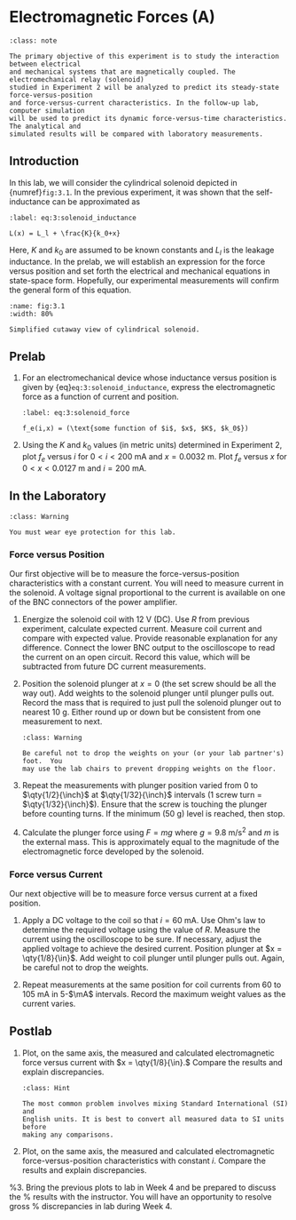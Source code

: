 ```{include} ./macros.md
```
# Electromagnetic Forces (A)

```{admonition} Objective
:class: note

The primary objective of this experiment is to study the interaction between electrical
and mechanical systems that are magnetically coupled. The electromechanical relay (solenoid)
studied in Experiment 2 will be analyzed to predict its steady-state force-versus-position
and force-versus-current characteristics. In the follow-up lab, computer simulation
will be used to predict its dynamic force-versus-time characteristics. The analytical and
simulated results will be compared with laboratory measurements.
```

## Introduction

In this lab, we will consider the cylindrical solenoid depicted in
{numref}`fig:3.1`.  In the previous experiment, it was shown that the
self-inductance can be approximated as

```{math}
:label: eq:3:solenoid_inductance

L(x) = L_l + \frac{K}{k_0+x}
```

Here, $K$ and $k_0$ are assumed to be known constants and $L_l$ is the leakage
inductance.  In the prelab, we will establish an expression for the force versus
position and set forth the electrical and mechanical equations in state-space
form.  Hopefully, our experimental measurements will confirm the general form of
this equation.

```{figure} ./figures/lab_03/fig1.png
:name: fig:3.1
:width: 80%

Simplified cutaway view of cylindrical solenoid.
```

## Prelab

1. For an electromechanical device whose inductance versus position is given by
   {eq}`eq:3:solenoid_inductance`, express the electromagnetic force as a
   function of current and position.

   ```{math}
   :label: eq:3:solenoid_force

   f_e(i,x) = (\text{some function of $i$, $x$, $K$, $k_0$})
   ```

2. Using the $K$ and $k_0$ values (in metric units) determined in Experiment 2,
   plot $f_e$ versus $i$ for $0 < i < \qty{200}{\mA}$ and $x =
   \qty{0.0032}{\m}$.  Plot $f_e$ versus $x$ for $0 < x < \qty{0.0127}{\m}$ and
   $i = \qty{200}{\mA}$.

## In the Laboratory

```{admonition} Warning
:class: Warning

You must wear eye protection for this lab.
```

### Force versus Position

Our first objective will be to measure the force-versus-position characteristics
with a constant current. You will need to measure current in the solenoid.  A
voltage signal proportional to the current is available on one of the BNC
connectors of the power amplifier.

1. Energize the solenoid coil with $\qty{12}{\V}$ (DC).  Use $R$ from previous
   experiment, calculate expected current.  Measure coil current and compare
   with expected value. Provide reasonable explanation for any difference.
   Connect the lower BNC output to the oscilloscope to read the current on an
   open circuit.  Record this value, which will be subtracted from future DC
   current measurements.



2. Position the solenoid plunger at $x = 0$ (the set screw should be all the way
   out).  Add weights to the solenoid plunger until plunger pulls out.  Record
   the mass that is required to just pull the solenoid plunger out to nearest
   $\qty{10}{\g}$.  Either round up or down but be consistent from one
   measurement to next.
   
   ```{admonition} Warning
   :class: Warning
   
   Be careful not to drop the weights on your (or your lab partner's) foot.  You
   may use the lab chairs to prevent dropping weights on the floor.
   ```

3. Repeat the measurements with plunger position varied from $0$ to
   $\qty{1/2}{\inch}$ at $\qty{1/32}{\inch}$ intervals (1 screw turn =
   $\qty{1/32}{\inch}$).  Ensure that the screw is touching the plunger before
   counting turns.  If the minimum ($\qty{50}{\g}$) level is reached, then stop.

4. Calculate the plunger force using $F=mg$ where $g =
   \qty{9.8}{\meter\per\second\squared}$ and $m$ is the external mass. This is
   approximately equal to the magnitude of the electromagnetic force developed
   by the solenoid.

### Force versus Current

Our next objective will be to measure force versus current at a fixed position.

1. Apply a DC voltage to the coil so that $i=\qty{60}{\mA}$. Use Ohm's law to
   determine the required voltage using the value of $R$. Measure the current
   using the oscilloscope to be sure.  If necessary, adjust the applied voltage
   to achieve the desired current.  Position plunger at $x = \qty{1/8}{\in}$.
   Add weight to coil plunger until plunger pulls out. Again, be careful not to
   drop the weights.

2. Repeat measurements at the same position for coil currents from $60$ to
   $\qty{105}{\mA}$ in $5$-$\mA$ intervals. Record the maximum weight values as
   the current varies.

## Postlab

1. Plot, on the same axis, the measured and calculated electromagnetic force
   versus current with $x = \qty{1/8}{\in}.$ Compare the results and explain
   discrepancies.

   ```{admonition} Hint
   :class: Hint

   The most common problem involves mixing Standard International (SI) and
   English units. It is best to convert all measured data to SI units before
   making any comparisons.
   ```

2. Plot, on the same axis, the measured and calculated electromagnetic
   force-versus-position characteristics with constant $i$. Compare the results
   and explain discrepancies.

%3. Bring the previous plots to lab in Week 4 and be prepared to discuss the
%   results with the instructor. You will have an opportunity to resolve gross
%   discrepancies in lab during Week 4.
